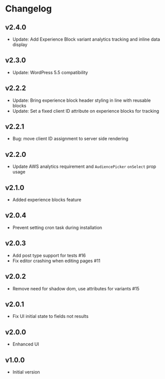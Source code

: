 # Changelog

## v2.4.0

- Update: Add Experience Block variant analytics tracking and inline data display

## v2.3.0

- Update: WordPress 5.5 compatibility

## v2.2.2

- Update: Bring experience block header styling in line with reusable blocks
- Update: Set a fixed client ID attribute on experience blocks for tracking

## v2.2.1

- Bug: move client ID assignment to server side rendering

## v2.2.0

- Update AWS analytics requirement and `AudiencePicker` `onSelect` prop usage

## v2.1.0

- Added experience blocks feature

## v2.0.4

- Prevent setting cron task during installation

## v2.0.3

- Add post type support for tests #16
- Fix editor crashing when editing pages #11

## v2.0.2

- Remove need for shadow dom, use attributes for variants #15

## v2.0.1

- Fix UI initial state to fields not results

## v2.0.0

- Enhanced UI

## v1.0.0

- Initial version
